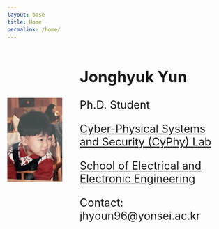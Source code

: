 ```yaml
---
layout: base
title: Home
permalink: /home/
---
```


<div style="display: flex; align-items: center;">
  <img src="/assets/child.png" alt="Jonghyuk Yun" style="max-width: 25%; height: auto; margin-right: 40px;">
  <div>
    <h2 style="font-size: 35px;">Jonghyuk Yun</h2>
    <p style="font-size: 25px;">Ph.D. Student</p>
    <p style="font-size: 25px;"><a href="https://www.cyphy-lab.org/">Cyber-Physical Systems and Security (CyPhy) Lab</a></p>
    <p style="font-size: 25px;"><a href="https://ee.yonsei.ac.kr/ee/index.do">School of Electrical and Electronic Engineering</a><p>
    <p style="font-size: 25px;">Contact: jhyoun96@yonsei.ac.kr</p>
  </div>
</div>
